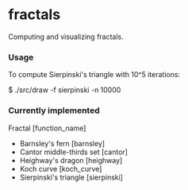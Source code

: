 fractals
========

Computing and visualizing fractals.

### Usage ###
To compute Sierpinski's triangle with 10^5 iterations:

$ ./src/draw -f sierpinski -n 10000

### Currently implemented ###
Fractal [function_name]
* Barnsley's fern [barnsley]
* Cantor middle-thirds set [cantor]
* Heighway's dragon [heighway]
* Koch curve [koch_curve]
* Sierpinski's triangle [sierpinski]
